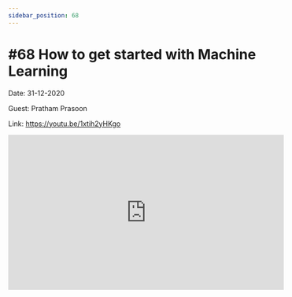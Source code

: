 ```yaml
---
sidebar_position: 68
---
```


# #68 How to get started with Machine Learning

Date: 31-12-2020

Guest: Pratham Prasoon

Link: https://youtu.be/1xtih2yHKgo

<iframe width="560" height="315" src="https://www.youtube.com/embed/1xtih2yHKgo" title="YouTube video player" frameborder="0" allow="accelerometer; autoplay; clipboard-write; encrypted-media; gyroscope; picture-in-picture; web-share" allowfullscreen></iframe>